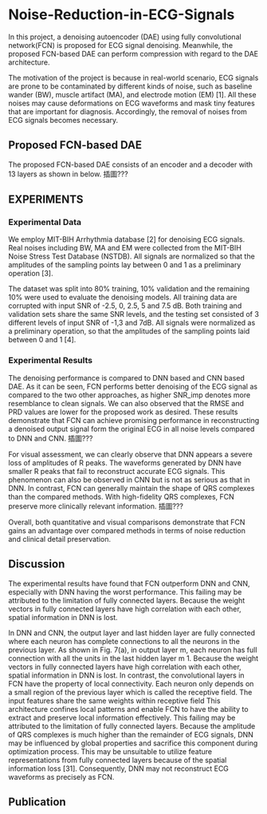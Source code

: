 # Noise-Reduction-in-ECG-Signals

In this project, a denoising autoencoder (DAE) using fully convolutional network(FCN) is proposed for ECG signal denoising. Meanwhile, the proposed FCN-based DAE can perform compression with regard to the DAE architecture. 

The motivation of the project is because in real-world scenario, ECG signals are prone to be contaminated by different kinds of noise, such as baseline wander (BW), muscle artifact (MA), and electrode motion (EM) [1]. All these noises may cause deformations on ECG waveforms and mask tiny features that are important for diagnosis. Accordingly, the removal of noises from ECG signals becomes necessary.

## Proposed FCN-based DAE
The proposed FCN-based DAE consists of an encoder and a decoder with 13 layers as shown in below. 
插圖???

## EXPERIMENTS
### Experimental Data
We employ MIT-BIH Arrhythmia database [2] for denoising ECG signals. Real noises including BW, MA and EM were collected from the MIT-BIH Noise Stress Test Database (NSTDB). All signals are normalized so that the amplitudes of the sampling points lay between 0 and 1 as a preliminary operation [3].

The dataset was split into 80% training, 10% validation and the remaining 10% were used to evaluate the denoising models. All training data are corrupted with input SNR of -2.5, 0, 2.5, 5 and 7.5 dB. Both training and validation sets share the same SNR levels, and the testing set consisted of 3 different levels of input SNR of -1,3 and 7dB. All signals were normalized as a preliminary operation, so that the amplitudes of the sampling points laid between 0 and 1 [4].

### Experimental Results
The denoising performance is compared to DNN based and CNN based DAE. As it can be seen, FCN performs better denoising of the ECG signal as compared to the two other approaches, as higher SNR_imp denotes more resemblance to clean signals. We can also observed that the RMSE and PRD values are lower for the proposed work as desired. These results demonstrate that FCN can achieve promising performance in reconstructing a denoised output signal form the original ECG in all noise levels compared to DNN and CNN.
插圖???

For visual assessment, we can clearly observe that DNN appears a severe loss of amplitudes of R peaks. The waveforms generated by DNN have smaller R peaks that fail to reconstruct accurate ECG signals. This phenomenon can also be observed in CNN but is not as serious as that in DNN. In contrast, FCN can generally maintain the shape of QRS complexes than the compared methods. With high-fidelity QRS complexes, FCN preserve more clinically relevant information. 
插圖???

Overall, both quantitative and visual comparisons demonstrate that FCN gains an advantage over compared methods in terms of noise reduction and clinical detail preservation.

## Discussion
The experimental results have found that FCN outperform DNN and CNN, especially with DNN having the worst performance. This failing may be attributed to the limitation of fully connected layers.
 Because the weight vectors in fully connected layers have high correlation with each other, spatial information in DNN is lost.

In DNN and CNN, the output layer and last hidden layer are fully connected where each neuron has complete connections to all the neurons in the previous layer. As shown in Fig. 7(a), in output layer m, each neuron has full connection with all   the units in the last hidden layer m 1. Because the weight vectors in fully connected layers have high correlation with each other, spatial information in DNN is lost. In contrast,   the convolutional layers in FCN have the property of local connectivity. Each neuron only depends on a small region of the previous layer which is called the receptive field. The input features share the same weights within receptive field
 This architecture confines local patterns and enable FCN to have the ability to extract and preserve local information effectively.
 This failing may be attributed to the limitation of fully connected layers. Because the amplitude   of QRS complexes is much higher than the remainder  of  ECG signals, DNN may be influenced by global properties and sacrifice this component during optimization process. This may be unsuitable to utilize feature representations from fully connected layers because of the spatial information loss [31]. Consequently, DNN may not reconstruct ECG waveforms as precisely as FCN.
## Publication
